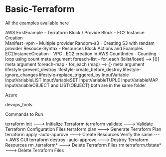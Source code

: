 # Basic-Terraform

All the examples available here
 
AWS 
FirstExample - Terraform Block / Provide Block - EC2 Instance Creation  
Manifest=vpm - Multiple provider 
Random-s3 - Creating S3 with randam provider
Resouce-Syntax - Resources Block Actions and Examples
EC2InstanceCreation - VPC , EC2 creation in AWS
CountIndex - Counting loop using count meta argument
foreach-list - for_each (lolist/loset) --> [()] meta argument
foreach-map - for_each (map) --> {} meta argument
lifestyle-prevent_destroy
lifestyle-create_before_destroy
lifestyle-ignore_changes
lifestyle-replace_triggered_by
InputVariable
InputVariableLIST
InputVariableSET
InputVariableTUPLE
InputVariableMAP
InputVariableOBJECT and LIST(OBJECT) both are in the same folder

Azure 


devops_tools

Commands to Run 

terraform init --->  Initialize Terraform
terraform validate --->  Validate Terraform Configuration Files
terraform plan ---> Generate Terraform Plan
terraform apply -auto-approve ---> Create Resources
Verify the same ---> AWS GUI
terraform destroy -auto-approve ---> Destroy Terraform Resources
rm .terraform*  --->  Delete Terraform Files
rm terraform.tfstate*  --->  Delete Terraform Files
